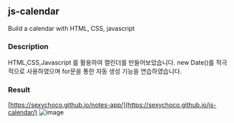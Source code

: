 ## js-calendar
Build a calendar with HTML, CSS, javascript

### Description
HTML,CSS,Javascript 를 활용하여 캘린더를 만들어보았습니다.
new Date()를 적극적으로 사용하였으며 for문을 통한 자동 생성 기능을 연습하였습니다.
  
### Result
[https://sexychoco.github.io/notes-app/](https://sexychoco.github.io/js-calendar/)
![image](https://user-images.githubusercontent.com/95459711/170505875-dd06f70b-af85-485c-ae2b-e006844e51b3.png)
